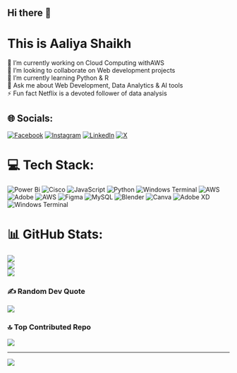 ## Hi there 👋

#  This is Aaliya Shaikh
🔭 I’m currently working on Cloud Computing withAWS<br>👯 I’m looking to collaborate on Web development projects<br>🌱 I’m currently learning Python & R<br>💬 Ask me about Web Development, Data Analytics & AI tools<br>⚡ Fun fact Netflix is a devoted follower of data analysis





## 🌐 Socials:
[![Facebook](https://img.shields.io/badge/Facebook-%231877F2.svg?logo=Facebook&logoColor=white)](https://facebook.com/https://www.facebook.com/profile.php?id=100080152645905) [![Instagram](https://img.shields.io/badge/Instagram-%23E4405F.svg?logo=Instagram&logoColor=white)](https://instagram.com/https://www.instagram.com/aaliyaaashk/?hl=en) [![LinkedIn](https://img.shields.io/badge/LinkedIn-%230077B5.svg?logo=linkedin&logoColor=white)](https://linkedin.com/in/https://www.linkedin.com/in/aaliya-shaikh-882962212/) [![X](https://img.shields.io/badge/X-black.svg?logo=X&logoColor=white)](https://x.com/https://x.com/shaikhaliya1212) 

# 💻 Tech Stack:
![Power Bi](https://img.shields.io/badge/power_bi-F2C811?style=plastic&logo=powerbi&logoColor=black) ![Cisco](https://img.shields.io/badge/cisco-%23049fd9.svg?style=plastic&logo=cisco&logoColor=black) ![JavaScript](https://img.shields.io/badge/javascript-%23323330.svg?style=plastic&logo=javascript&logoColor=%23F7DF1E) ![Python](https://img.shields.io/badge/python-3670A0?style=plastic&logo=python&logoColor=ffdd54) ![Windows Terminal](https://img.shields.io/badge/Windows%20Terminal-%234D4D4D.svg?style=plastic&logo=windows-terminal&logoColor=white) ![AWS](https://img.shields.io/badge/AWS-%23FF9900.svg?style=plastic&logo=amazon-aws&logoColor=white) ![Adobe](https://img.shields.io/badge/adobe-%23FF0000.svg?style=plastic&logo=adobe&logoColor=white) ![AWS](https://img.shields.io/badge/AWS-%23FF9900.svg?style=plastic&logo=amazon-aws&logoColor=white) ![Figma](https://img.shields.io/badge/figma-%23F24E1E.svg?style=plastic&logo=figma&logoColor=white) ![MySQL](https://img.shields.io/badge/mysql-4479A1.svg?style=plastic&logo=mysql&logoColor=white) ![Blender](https://img.shields.io/badge/blender-%23F5792A.svg?style=plastic&logo=blender&logoColor=white) ![Canva](https://img.shields.io/badge/Canva-%2300C4CC.svg?style=plastic&logo=Canva&logoColor=white) ![Adobe XD](https://img.shields.io/badge/Adobe%20XD-470137?style=plastic&logo=Adobe%20XD&logoColor=#FF61F6) ![Windows Terminal](https://img.shields.io/badge/Windows%20Terminal-%234D4D4D.svg?style=plastic&logo=windows-terminal&logoColor=white)




# 📊 GitHub Stats:
![](https://github-readme-stats.vercel.app/api?username=aaliyaaashk&theme=dark&hide_border=false&include_all_commits=false&count_private=false)<br/>
![](https://github-readme-streak-stats.herokuapp.com/?user=aaliyaaashk&theme=dark&hide_border=false)<br/>
![](https://github-readme-stats.vercel.app/api/top-langs/?username=aaliyaaashk&theme=dark&hide_border=false&include_all_commits=false&count_private=false&layout=compact)

### ✍️ Random Dev Quote
![](https://quotes-github-readme.vercel.app/api?type=vetical&theme=radical)

### 🔝 Top Contributed Repo
![](https://github-contributor-stats.vercel.app/api?username=aaliyaaashk&limit=5&theme=dark&combine_all_yearly_contributions=true)

---
[![](https://visitcount.itsvg.in/api?id=aaliyaaashk&icon=0&color=6)](https://visitcount.itsvg.in)

<!-- Proudly created with GPRM ( https://gprm.itsvg.in ) -->

